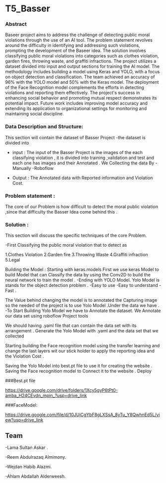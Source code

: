 # T5_Basser
### Abstract
Baseer project aims to address the challenge of detecting public moral violations through the use of an AI tool. The problem statement revolves around the difficulty in identifying and addressing such violations, prompting the development of the Baseer idea. The solution involves classifying public moral violations into categories such as clothes violation, garden fires, throwing waste, and graffiti infractions. The project utilizes a dataset divided into input and output sections for training the AI model. The methodology includes building a model using Keras and YOLO, with a focus on object detection and classification. The team achieved an accuracy of 96% with the YOLO model and 50% with the Keras model. The deployment of the Face Recognition model complements the efforts in detecting violations and reporting them effectively. The project's success in enhancing social behavior and promoting mutual respect demonstrates its potential impact. Future work includes improving model accuracy and extending its application to organizational settings for monitoring and maintaining social discipline.


### Data Description and Structure: 
This section will contain the dataset of Basser Project 
-the dataset is divided into 

- input :
The input of the Basser Project is the images of the each classifying violation , it is divided into training ,validation and test and each one has images and their Annotated  .
We Collecting the data By 
-Manually 
-Roboflow 

- Output : The Annotated data with Reported information and Violation Cost.

### Problem statement :
The core of our Problem is how difficult to detect the moral public violation ,since that difficulty the Basser Idea come behind this . 


### Solution :
This section will discuss the specific techniques of the core Problem.

-First Classifying the public moral violation that to detect as

1.Clothes Violation
2.Garden fire 
3.Throwing Waste
4.Graffiti infraction
5.Legal

Building the Model :
Starting with keras.models
First we use keras Model to build Model that can Classify the data by using the Conv2D to build the neural network to train the model .
-Ending with YOLO Model. 
Yolo Model is stands for the object detection problem .
-Easy to use 
-Easy to understand 
-Fast .

The Value behind changing the model is to annotated the Capturing image so the needed of the project is to use Yolo Model .Under the data we have .
-To Start Building Yolo Model we have to Annotate the dataset. We Annotate our data set using roboflow Project tools 


We should having .yaml file that can contain the data set with its arrangement .
Generate the Yolo Model with .yaml and the  data set that we collected 



Starting building the Face recognition model using the transfer learning and change the last layers wit our stick holder to apply the reporting idea  and the Violation Cost .

Saving the Yolo Model into best.pt file to use it for creating the website .
Saving the Face recognition  model to Connect it to the website .
Deploy 


###Best.pt file 

https://drive.google.com/drive/folders/1Xcy5gyP6tPt0-amba_H24CEvdn_mpin_?usp=drive_link


###FaceModel:

https://drive.google.com/file/d/10JUjCgYbF8gLXSsA_8yTu_Y8QwhnEd5L/view?usp=drive_link








## Team


-Lama Sultan Askar .

-Reem Abdulrazaq Almimony.

-Wejdan Habib Alazmi.

-Ahlam Abdallah Alderweesh.




